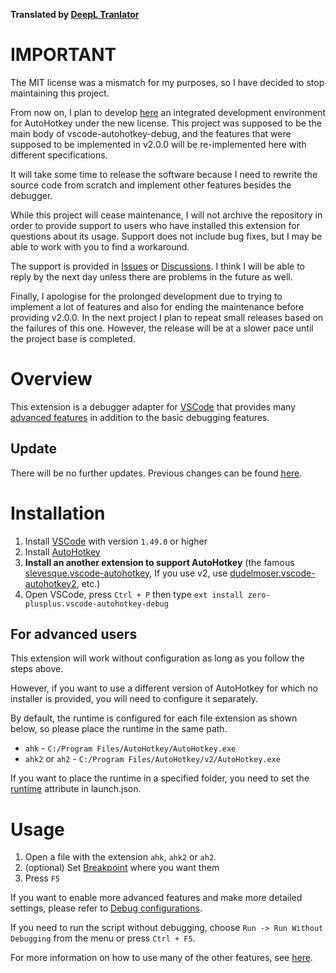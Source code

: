 **Translated by [DeepL Tranlator](https://www.deepl.com/translator)**

# IMPORTANT
The MIT license was a mismatch for my purposes, so I have decided to stop maintaining this project.

From now on, I plan to develop [here](https://github.com/zero-plusplus/autohotkey-devtools) an integrated development environment for AutoHotkey under the new license. This project was supposed to be the main body of vscode-autohotkey-debug, and the features that were supposed to be implemented in v2.0.0 will be re-implemented here with different specifications.

It will take some time to release the software because I need to rewrite the source code from scratch and implement other features besides the debugger.

While this project will cease maintenance, I will not archive the repository in order to provide support to users who have installed this extension for questions about its usage.
Support does not include bug fixes, but I may be able to work with you to find a workaround.

The support is provided in [Issues](https://github.com/zero-plusplus/vscode-autohotkey-debug/issues) or [Discussions](https://github.com/zero-plusplus/vscode-autohotkey-debug/discussions). I think I will be able to reply by the next day unless there are problems in the future as well.

Finally, I apologise for the prolonged development due to trying to implement a lot of features and also for ending the maintenance before providing v2.0.0.
In the next project I plan to repeat small releases based on the failures of this one. However, the release will be at a slower pace until the project base is completed.

# Overview
This extension is a debugger adapter for [VSCode](https://code.visualstudio.com/) that provides many [advanced features](https://github.com/zero-plusplus/vscode-autohotkey-debug/wiki/Features) in addition to the basic debugging features.

## Update
There will be no further updates. Previous changes can be found [here](CHANGELOG.md).

# Installation
1. Install [VSCode](https://code.visualstudio.com/) with version `1.49.0` or higher
2. Install [AutoHotkey](https://www.autohotkey.com/)
3. **Install an another extension to support AutoHotkey** (the famous [slevesque.vscode-autohotkey](https://marketplace.visualstudio.com/items?itemName=slevesque.vscode-autohotkey), If you use v2, use [dudelmoser.vscode-autohotkey2](https://marketplace.visualstudio.com/items?itemName=dudelmoser.vscode-autohotkey2), etc.)
4. Open VSCode, press `Ctrl + P` then type `ext install zero-plusplus.vscode-autohotkey-debug`

## For advanced users
This extension will work without configuration as long as you follow the steps above.

However, if you want to use a different version of AutoHotkey for which no installer is provided, you will need to configure it separately.

By default, the runtime is configured for each file extension as shown below, so please place the runtime in the same path.
* `ahk` - `C:/Program Files/AutoHotkey/AutoHotkey.exe`
* `ahk2` or `ah2` - `C:/Program Files/AutoHotkey/v2/AutoHotkey.exe`

If you want to place the runtime in a specified folder, you need to set the [runtime](https://github.com/zero-plusplus/vscode-autohotkey-debug/wiki/Launch-Mode) attribute in launch.json.

# Usage
1. Open a file with the extension `ahk`, `ahk2` or `ah2`.
2. (optional) Set [Breakpoint](https://github.com/zero-plusplus/vscode-autohotkey-debug/wiki/Breakpoint) where you want them
3. Press `F5`

If you want to enable more advanced features and make more detailed settings, please refer to [Debug configurations](https://github.com/zero-plusplus/vscode-autohotkey-debug/wiki/Debug-configurations).

If you need to run the script without debugging, choose `Run -> Run Without Debugging` from the menu or press `Ctrl + F5`.

For more information on how to use many of the other features, see [here](https://github.com/zero-plusplus/vscode-autohotkey-debug/wiki).
